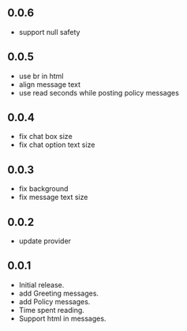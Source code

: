 ## 0.0.6
* support null safety

## 0.0.5
* use br in html
* align message text
* use read seconds while posting policy messages

## 0.0.4
* fix chat box size
* fix chat option text size

## 0.0.3
* fix background
* fix message text size

## 0.0.2
* update provider

## 0.0.1
* Initial release.
* add Greeting messages.
* add Policy messages.
* Time spent reading.
* Support html in messages.
  
  
  
